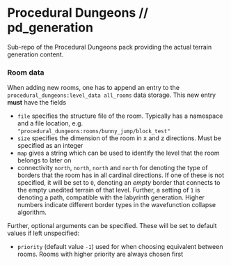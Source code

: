 # Procedural Dungeons // pd_generation

Sub-repo of the Procedural Dungeons pack providing the actual terrain generation content.





### Room data

When adding new rooms, one has to append an entry to the `procedural_dungeons:level_data all_rooms` data storage. This new entry **must** have the fields
- `file` specifies the structure file of the room. Typically has a namespace and a file location, e.g. `"procedural_dungeons:rooms/bunny_jump/block_test"`
- `size` specifies the dimension of the room in x and z directions. Must be specified as an integer
- `map` gives a string which can be used to identify the level that the room belongs to later on
- connectivity `north`, `north`, `north` and `north` for denoting the type of borders that the room has in all cardinal directions. If one of these is not specified, it will be set to `0`, denoting an *empty* border that connects to the empty unedited terrain of that level. Further, a setting of `1` is denoting a path, compatible with the labyrinth generation. Higher numbers indicate different border types in the wavefunction collapse algorithm.

Further, optional arguments can be specified. These will be set to default values if left unspecified:
- `priority` (default value `-1`) used for when choosing equivalent between rooms. Rooms with higher priority are always chosen first
 
